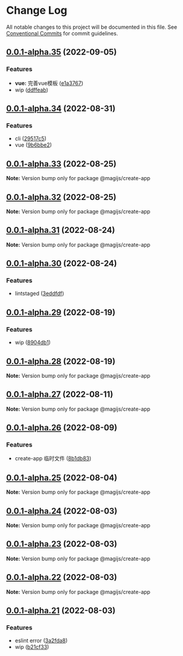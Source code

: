 # Change Log

All notable changes to this project will be documented in this file.
See [Conventional Commits](https://conventionalcommits.org) for commit guidelines.

## [0.0.1-alpha.35](https://github.com/stbui/magijs/compare/v0.0.1-alpha.34...v0.0.1-alpha.35) (2022-09-05)


### Features

* **vue:** 完善vue模板 ([e1a3767](https://github.com/stbui/magijs/commit/e1a37676636dd5dd141228fb5008145c443431cd))
* wip ([ddffeab](https://github.com/stbui/magijs/commit/ddffeaba510af1a8c1b5b4c1805a2f05b1ac96f3))





## [0.0.1-alpha.34](https://github.com/stbui/magijs/compare/v0.0.1-alpha.33...v0.0.1-alpha.34) (2022-08-31)


### Features

* cli ([29517c5](https://github.com/stbui/magijs/commit/29517c5cf037d4013f7609a3d28e56b5531a83c9))
* vue ([9b6bbe2](https://github.com/stbui/magijs/commit/9b6bbe2f3ac2e1218b208bfe92b2e0e54f9eadd1))





## [0.0.1-alpha.33](https://github.com/stbui/magijs/compare/v0.0.1-alpha.32...v0.0.1-alpha.33) (2022-08-25)

**Note:** Version bump only for package @magijs/create-app





## [0.0.1-alpha.32](https://github.com/stbui/magijs/compare/v0.0.1-alpha.31...v0.0.1-alpha.32) (2022-08-25)

**Note:** Version bump only for package @magijs/create-app





## [0.0.1-alpha.31](https://github.com/stbui/magijs/compare/v0.0.1-alpha.30...v0.0.1-alpha.31) (2022-08-24)

**Note:** Version bump only for package @magijs/create-app





## [0.0.1-alpha.30](https://github.com/stbui/magijs/compare/v0.0.1-alpha.29...v0.0.1-alpha.30) (2022-08-24)


### Features

* lintstaged ([3eddfdf](https://github.com/stbui/magijs/commit/3eddfdfaffb0cee5694dbea6258646a2fd92fb81))





## [0.0.1-alpha.29](https://github.com/stbui/magijs/compare/v0.0.1-alpha.28...v0.0.1-alpha.29) (2022-08-19)


### Features

* wip ([8904db1](https://github.com/stbui/magijs/commit/8904db1fa6efed268c98233ac54076f36092fb3d))





## [0.0.1-alpha.28](https://github.com/stbui/magijs/compare/v0.0.1-alpha.27...v0.0.1-alpha.28) (2022-08-19)

**Note:** Version bump only for package @magijs/create-app





## [0.0.1-alpha.27](https://github.com/stbui/magijs/compare/v0.0.1-alpha.26...v0.0.1-alpha.27) (2022-08-11)

**Note:** Version bump only for package @magijs/create-app





## [0.0.1-alpha.26](https://github.com/stbui/magijs/compare/v0.0.1-alpha.25...v0.0.1-alpha.26) (2022-08-09)


### Features

* create-app 临时文件 ([8b1db83](https://github.com/stbui/magijs/commit/8b1db8386945f87b0b1c65cc7ab0c0168f41d4f7))





## [0.0.1-alpha.25](https://github.com/stbui/magijs/compare/v0.0.1-alpha.24...v0.0.1-alpha.25) (2022-08-04)

**Note:** Version bump only for package @magijs/create-app





## [0.0.1-alpha.24](https://github.com/stbui/magijs/compare/v0.0.1-alpha.23...v0.0.1-alpha.24) (2022-08-03)

**Note:** Version bump only for package @magijs/create-app





## [0.0.1-alpha.23](https://github.com/stbui/magijs/compare/v0.0.1-alpha.22...v0.0.1-alpha.23) (2022-08-03)

**Note:** Version bump only for package @magijs/create-app





## [0.0.1-alpha.22](https://github.com/stbui/magijs/compare/v0.0.1-alpha.21...v0.0.1-alpha.22) (2022-08-03)

**Note:** Version bump only for package @magijs/create-app





## [0.0.1-alpha.21](https://github.com/stbui/magijs/compare/v0.0.1-alpha.20...v0.0.1-alpha.21) (2022-08-03)


### Features

* eslint error ([3a2fda8](https://github.com/stbui/magijs/commit/3a2fda8fcdde93e6ffd00cb2a40d1925aab49b49))
* wip ([b21cf33](https://github.com/stbui/magijs/commit/b21cf331dff55003068e354ece0b21f5eb811a8a))
